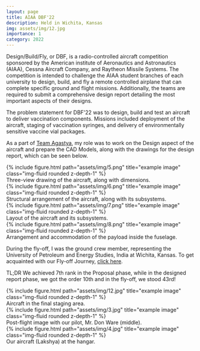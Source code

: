 ```yaml
---
layout: page
title: AIAA DBF'22
description: Held in Wichita, Kansas
img: assets/img/12.jpg
importance: 1
category: 2022
---
```


Design/Build/Fly, or DBF, is a radio-controlled aircraft competition sponsored by the American institute of Aeronautics and Astronautics (AIAA), Cessna Aircraft Company, and Raytheon Missile Systems. The competition is intended to challenge the AIAA student branches of each university to design, build, and fly a remote controlled airplane that can complete specific ground and flight missions. Additionally, the teams are required to submit a comprehensive design report detailing the most important aspects of their designs.

The problem statement for DBF'22 was to design, build and test an aircraft to deliver vaccination components. Missions included deployment of the aircraft, staging of vaccination syringes, and delivery of environmentally sensitive vaccine vial packages.

As a part of <a href = "https://instagram.com/teamagastya">Team Agastya</a>, my role was to work on the Design aspect of the aircraft and prepare the CAD Models, along with the drawings for the design report, which can be seen below. 

<div class="row">
    <div class="col-sm mt-3 mt-md-0">
        {% include figure.html path="assets/img/5.png" title="example image" class="img-fluid rounded z-depth-1" %}
    </div>
</div>
<div class="caption">
    Three-view drawing of the aircraft, along with dimensions.
</div>
<div class="row">
    <div class="col-sm mt-3 mt-md-0">
        {% include figure.html path="assets/img/6.png" title="example image" class="img-fluid rounded z-depth-1" %}
    </div>
</div>
<div class="caption">
    Structural arrangement of the aircraft, along with its subsystems.
</div>
<div class="row">
    <div class="col-sm mt-3 mt-md-0">
        {% include figure.html path="assets/img/7.png" title="example image" class="img-fluid rounded z-depth-1" %}
    </div>
</div>
<div class="caption">
    Layout of the aircraft and its subsystems.
</div>
<div class="row">
    <div class="col-sm mt-3 mt-md-0">
        {% include figure.html path="assets/img/8.png" title="example image" class="img-fluid rounded z-depth-1" %}
    </div>
</div>
<div class="caption">
    Arrangement and accommodation of the payload inside the fuselage.
</div>

During the fly-off, I was the ground crew member, representing the University of Petroleum and Energy Studies, India at Wichita, Kansas. To get acquainted with our Fly-off Journey, <a href = "https://www.instagram.com/p/CfnmnlwvvS4/">click here</a>.

TL;DR We achieved 7th rank in the Proposal phase, while in the designed report phase, we got the order 10th and in the fly-off, we stood 43rd!

<div class="row">
    <div class="col-sm mt-3 mt-md-0">
        {% include figure.html path="assets/img/12.jpg" title="example image" class="img-fluid rounded z-depth-1" %}
    </div>
</div>
<div class="caption">
    Aircraft in the final staging area.
</div>

<div class="row">
    <div class="col-sm mt-3 mt-md-0">
        {% include figure.html path="assets/img/3.jpg" title="example image" class="img-fluid rounded z-depth-1" %}
    </div>
</div>
<div class="caption">
    Post-flight image with our pilot, Mr. Don Ware (middle).
</div>

<div class="row">
    <div class="col-sm mt-3 mt-md-0">
        {% include figure.html path="assets/img/4.jpg" title="example image" class="img-fluid rounded z-depth-1" %}
    </div>
</div>
<div class="caption">
    Our aircraft (Lakshya) at the hangar.
</div>
